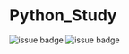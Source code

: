 # Python_Study

![issue badge](https://img.shields.io/badge/python-3.7.4-blue?style=flat&logo=Python&logoColor=White) ![issue badge](https://img.shields.io/badge/ubuntu-16.04-orange?style=flat&logo=Ubuntu&logoColor=White)
